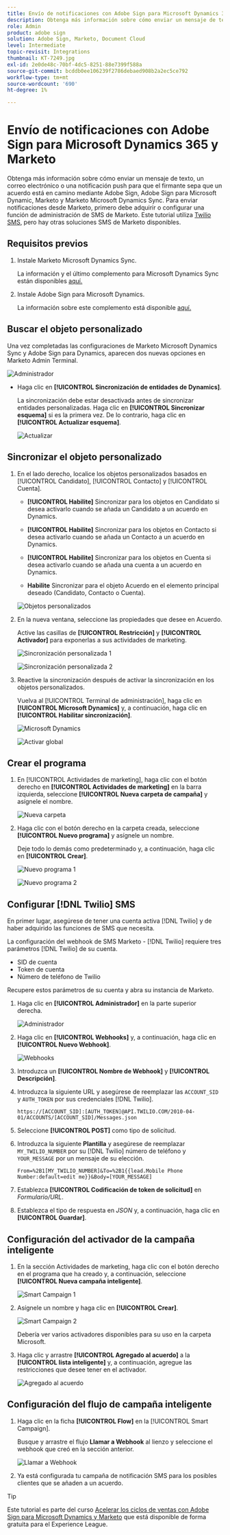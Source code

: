```yaml
---
title: Envío de notificaciones con Adobe Sign para Microsoft Dynamics 365 y Marketo
description: Obtenga más información sobre cómo enviar un mensaje de texto, un correo electrónico o una notificación de inserción para que el firmante sepa que un acuerdo está en camino
role: Admin
product: adobe sign
solution: Adobe Sign, Marketo, Document Cloud
level: Intermediate
topic-revisit: Integrations
thumbnail: KT-7249.jpg
exl-id: 2e0de48c-70bf-4dc5-8251-88e7399f588a
source-git-commit: bcddb0ee106239f2786debaed908b2a2ec5ce792
workflow-type: tm+mt
source-wordcount: '690'
ht-degree: 1%

---
```


# Envío de notificaciones con Adobe Sign para Microsoft Dynamics 365 y Marketo

Obtenga más información sobre cómo enviar un mensaje de texto, un correo electrónico o una notificación push para que el firmante sepa que un acuerdo está en camino mediante Adobe Sign, Adobe Sign para Microsoft Dynamic, Marketo y Marketo Microsoft Dynamics Sync. Para enviar notificaciones desde Marketo, primero debe adquirir o configurar una función de administración de SMS de Marketo. Este tutorial utiliza [Twilio SMS](https://launchpoint.marketo.com/twilio/twilio-sms-for-marketo/), pero hay otras soluciones SMS de Marketo disponibles.

## Requisitos previos

1. Instale Marketo Microsoft Dynamics Sync.

   La información y el último complemento para Microsoft Dynamics Sync están disponibles [aquí.](https://experienceleague.adobe.com/docs/marketo/using/product-docs/crm-sync/microsoft-dynamics/marketo-plugin-releases-for-microsoft-dynamics.html)

1. Instale Adobe Sign para Microsoft Dynamics.

   La información sobre este complemento está disponible [aquí.](https://helpx.adobe.com/ca/sign/using/microsoft-dynamics-integration-installation-guide.html)

## Buscar el objeto personalizado

Una vez completadas las configuraciones de Marketo Microsoft Dynamics Sync y Adobe Sign para Dynamics, aparecen dos nuevas opciones en Marketo Admin Terminal.

![Administrador](assets/adminTerminal.png)

* Haga clic en **[!UICONTROL Sincronización de entidades de Dynamics]**.

   La sincronización debe estar desactivada antes de sincronizar entidades personalizadas. Haga clic en **[!UICONTROL Sincronizar esquema]** si es la primera vez. De lo contrario, haga clic en **[!UICONTROL Actualizar esquema]**.

   ![Actualizar](assets/refreshSchema.png)

## Sincronizar el objeto personalizado

1. En el lado derecho, localice los objetos personalizados basados en [!UICONTROL Candidato], [!UICONTROL Contacto] y [!UICONTROL Cuenta].

   * **[!UICONTROL Habilite]** Sincronizar para los objetos en Candidato si desea activarlo cuando se añada un Candidato a un acuerdo en Dynamics.

   * **[!UICONTROL Habilite]** Sincronizar para los objetos en Contacto si desea activarlo cuando se añada un Contacto a un acuerdo en Dynamics.

   * **[!UICONTROL Habilite]** Sincronizar para los objetos en Cuenta si desea activarlo cuando se añada una cuenta a un acuerdo en Dynamics.

   * **Habilite** Sincronizar para el objeto Acuerdo en el elemento principal deseado (Candidato, Contacto o Cuenta).

   ![Objetos personalizados](assets/enableSyncDynamics.png)

1. En la nueva ventana, seleccione las propiedades que desee en Acuerdo.

   Active las casillas de **[!UICONTROL Restricción]** y **[!UICONTROL Activador]** para exponerlas a sus actividades de marketing.

   ![Sincronización personalizada 1](assets/entitySync1.png)

   ![Sincronización personalizada 2](assets/entitySync2.png)

1. Reactive la sincronización después de activar la sincronización en los objetos personalizados.

   Vuelva al [!UICONTROL Terminal de administración], haga clic en **[!UICONTROL Microsoft Dynamics]** y, a continuación, haga clic en **[!UICONTROL Habilitar sincronización]**.

   ![Microsoft Dynamics](assets/microsoftDynamics.png)

   ![Activar global](assets/enableGlobalDynamics.png)

## Crear el programa

1. En [!UICONTROL Actividades de marketing], haga clic con el botón derecho en **[!UICONTROL Actividades de marketing]** en la barra izquierda, seleccione **[!UICONTROL Nueva carpeta de campaña]** y asígnele el nombre.

   ![Nueva carpeta](assets/newFolder.png)

1. Haga clic con el botón derecho en la carpeta creada, seleccione **[!UICONTROL Nuevo programa]** y asígnele un nombre.

   Deje todo lo demás como predeterminado y, a continuación, haga clic en **[!UICONTROL Crear]**.

   ![Nuevo programa 1](assets/newProgram1.png)

   ![Nuevo programa 2](assets/newProgram2.png)

## Configurar [!DNL Twilio] SMS

En primer lugar, asegúrese de tener una cuenta activa [!DNL Twilio] y de haber adquirido las funciones de SMS que necesita.

La configuración del webhook de SMS Marketo - [!DNL Twilio] requiere tres parámetros [!DNL Twilio] de su cuenta.

* SID de cuenta
* Token de cuenta
* Número de teléfono de Twilio

Recupere estos parámetros de su cuenta y abra su instancia de Marketo.

1. Haga clic en **[!UICONTROL Administrador]** en la parte superior derecha.

   ![Administrador](assets/adminTab.png)

1. Haga clic en **[!UICONTROL Webhooks]** y, a continuación, haga clic en **[!UICONTROL Nuevo Webhook]**.

   ![Webhooks](assets/webhooks.png)

1. Introduzca un **[!UICONTROL Nombre de Webhook]** y **[!UICONTROL Descripción]**.

1. Introduzca la siguiente URL y asegúrese de reemplazar las `ACCOUNT_SID` y `AUTH_TOKEN` por sus credenciales [!DNL Twilio].

   ```
   https://[ACCOUNT_SID]:[AUTH_TOKEN]@API.TWILIO.COM/2010-04-01/ACCOUNTS/[ACCOUNT_SID]/Messages.json
   ```

1. Seleccione **[!UICONTROL POST]** como tipo de solicitud.

1. Introduzca la siguiente **Plantilla** y asegúrese de reemplazar `MY_TWILIO_NUMBER` por su [!DNL Twilio] número de teléfono y `YOUR_MESSAGE` por un mensaje de su elección.

   ```
   From=%2B1[MY_TWILIO_NUMBER]&To=%2B1{{lead.Mobile Phone Number:default=edit me}}&Body=[YOUR_MESSAGE]
   ```

1. Establezca **[!UICONTROL Codificación de token de solicitud]** en *Formulario/URL*.

1. Establezca el tipo de respuesta en *JSON* y, a continuación, haga clic en **[!UICONTROL Guardar]**.

## Configuración del activador de la campaña inteligente

1. En la sección Actividades de marketing, haga clic con el botón derecho en el programa que ha creado y, a continuación, seleccione **[!UICONTROL Nueva campaña inteligente]**.

   ![Smart Campaign 1](assets/smartCampaign1.png)

1. Asígnele un nombre y haga clic en **[!UICONTROL Crear]**.

   ![Smart Campaign 2](assets/smartCampaign3.png)

   Debería ver varios activadores disponibles para su uso en la carpeta Microsoft.

1. Haga clic y arrastre **[!UICONTROL Agregado al acuerdo]** a la **[!UICONTROL lista inteligente]** y, a continuación, agregue las restricciones que desee tener en el activador.

   ![Agregado al acuerdo](assets/addedToAgreementDynamics.png)

## Configuración del flujo de campaña inteligente

1. Haga clic en la ficha **[!UICONTROL Flow]** en la [!UICONTROL Smart Campaign].

   Busque y arrastre el flujo **Llamar a Webhook** al lienzo y seleccione el webhook que creó en la sección anterior.

   ![Llamar a Webhook](assets/callWebhook.png)

1. Ya está configurada tu campaña de notificación SMS para los posibles clientes que se añaden a un acuerdo.
>[!TIP]
>
>Este tutorial es parte del curso [Acelerar los ciclos de ventas con Adobe Sign para Microsoft Dynamics y Marketo](https://experienceleague.adobe.com/?recommended=Sign-U-1-2021.1) que está disponible de forma gratuita para el Experience League.